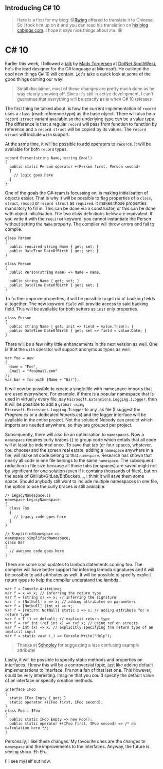 ## Introducing C# 10

> Here is a first for my blog: @[Rwing](@Rwing) offered to translate it to Chinese. So I took him up on it and you can read his translation on [his blog cnblogs.com](https://www.cnblogs.com/Rwing/p/introducing-csharp-10.html). I hope it says nice things about me. 😁

# C# 10

Earlier this week, I followed a [talk](https://www.youtube.com/channel/UCU0f_2rwIlvLC35GfGk_8kg) by [Mads Torgersen](https://twitter.com/MadsTorgersen) at [DotNet SouthWest](https://www.meetup.com/dotnetsouthwest/), he's the lead designer for the C# language at Microsoft. He outlined the cool new things C# 10 will contain. Let's take a quick look at some of the good things coming our way!

> Small disclaimer, most of these changes are pretty much done as he was clearly showing off. Since it's still in active development, I can't guarantee that everything will be exactly as is when C# 10 releases.

The first thing he talked about, is how the current implementation of `record` uses a `class` (read: reference type) as the base object. There will also be a `record struct` variant available so the underlying type can be a value type. The difference is that a regular `record` will pass from function to function by reference and a `record struct` will be copied by its values. The `record struct` will include `with` support.

At the same time, it will be possible to add operators to `record`s. It will be available for both `record` types.

```
record Person(string Name, string Email)
{
  public static Person operator +(Person first, Person second)
  {
    // logic goes here
  }
}
```

One of the goals the C#-team is focussing on, is making initialisation of objects easier. That is why it will be possible to flag properties of a `class`, `struct`, `record` or `record struct` as `required`. It makes those properties mandatory to fill in. This can be done via a constructor, or this can be done with object initialisation. The two class definitions below are equivalent. If you write it with the `required` keyword, you cannot instantiate the Person without setting the `Name` property. The compiler will throw errors and fail to compile.

```
class Person
{
  public required string Name { get; set; }
  public DateTime DateOfBirth { get; set; }
}

class Person
{
  public Person(string name) => Name = name;

  public string Name { get; set; }
  public DateTime DateOfBirth { get; set; }
}
```

To further improve properties, it will be possible to get rid of backing fields alltogether. The new keyword `field` will provide access to said backing field. This will be available for both setters as `init` only properties.

```
class Person
{
  public string Name { get; init => field = value.Trim(); }
  public DateTime DateOfBirth { get; set => field = value.Date; }
}
```

There will be a few nifty little enhancements in the next version as well. One is that the `with` operator will support anonymous types as well.

```
var foo = new
{
  Name = "Foo",
  Email = "foo@mail.com"
};
var bar = foo with {Name = "Bar"};
```

It will now be possible to create a single file with namespace imports that are used everywhere. For example, if there is a popular namespace that is used in virtually every file, say `Microsoft.Extensions.Logging.ILogger`, then it will be possible to add a `global using Microsoft.Extensions.Logging.ILogger` to any *.cs* file (I suggest the *Program.cs* or a dedicated *Imports.cs*) and the logger interface will be available in the entire project. Not the solution! Nobody can predict which imports are needed anywhere, so they are grouped per project.

Subsequently, there will also be an optimisation to `namespace`s. Now a `namespace` requires curly braces \{\} to group code which entails that all code will at least be indented once. To save that tab (or four spaces, whatever, you choose) and the screen real estate, adding a `namespace` anywhere in a file, will make all code belong to that `namespace`. Research has shown that nearly all code in one file belongs to the same `namespace`. The subsequent reduction in file size because all those tabs (or spaces) are saved might not be significant for one solution (even if it contains thousands of files), but on the scale of GitHub/GitLab/BitBucket/..., I think it will save them some space. Should anybody still want to include multiple namespaces in one file, the option to use the curly braces is still available.

```
// LegacyNamespace.cs
namespace LegacyNamespace
{
  class Foo
  {
    // legacy code goes here
  }
}

// SimplifiedNamespace.cs
namespace SimplifiedNamespace;
class Bar
{
  // awesome code goes here
}
```

There are some cool updates to lambda statements coming too. The compiler will have better support for inferring lambda signatures and it will be possible to add attributes as well. It will be possible to specify explicit return types to help the compiler understand the lambda.

```
var f = Console.WriteLine;
var f = x => x; // inferring the return type
var f = (string x) => x; // inferring the signature
var f = [NotNull] x => x; // adding attributes on parameters
var f = [NotNull] (int x) => x;
var f = [return: NotNull] static x => x; // adding attribute for a return type
var f = T () => default; // explicit return type
var f = ref int (ref int x) => ref x; // using ref on structs
var f = int (x) => x; // explicitly specifying the return type of an implicit input
var f = static void (_) => Console.Write("Help");
```

> Thanks at [Schooley](https://www.reddit.com/user/schooley/) for suggesting a less confusing example attribute!

Lastly, it will be possible to specify static methods and properties on interfaces. I know this will be a controversial topic, just like adding default implementations to interface. I'm not a fan of that last one. This however, could be very interesting. Imagine that you could specify the default value of an interface or specify creation methods.

```
interface IFoo
{
  static IFoo Empty { get; }
  static operator +(IFoo first, IFoo second);
}
class Foo : IFoo
{
  public static IFoo Empty => new Foo();
  public static operator +(IFoo first, IFoo second) => /* do calculation here */;
}
```

Personally, I like these changes. My favourite ones are the changes to `namespace` and the improvements to the interfaces. Anyway, the future is seeing sharp. Eh Eh...

I'll see myself out now.